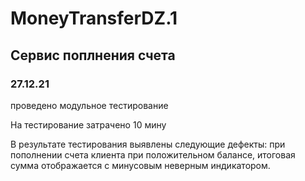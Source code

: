 # MoneyTransferDZ.1

##  Сервис поплнения счета

### 27.12.21 
проведено модульное тестирование

На тестирование затрачено  10 мину

В результате тестирования выявлены следующие дефекты: при пополнении счета клиента при положительном балансе, итоговая сумма отображается с минусовым неверным индикатором.

